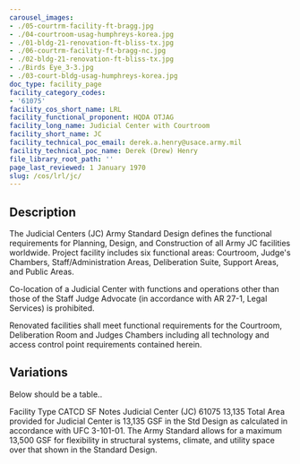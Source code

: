 ```yaml
---
carousel_images:
- ./05-courtrm-facility-ft-bragg.jpg
- ./04-courtroom-usag-humphreys-korea.jpg
- ./01-bldg-21-renovation-ft-bliss-tx.jpg
- ./06-courtrm-facility-ft-bragg-nc.jpg
- ./02-bldg-21-renovation-ft-bliss-tx.jpg
- ./Birds Eye_3-3.jpg
- ./03-court-bldg-usag-humphreys-korea.jpg
doc_type: facility_page
facility_category_codes:
- '61075'
facility_cos_short_name: LRL
facility_functional_proponent: HQDA OTJAG
facility_long_name: Judicial Center with Courtroom
facility_short_name: JC
facility_technical_poc_email: derek.a.henry@usace.army.mil
facility_technical_poc_name: Derek (Drew) Henry
file_library_root_path: ''
page_last_reviewed: 1 January 1970
slug: /cos/lrl/jc/
---
```




## Description

The Judicial Centers (JC) Army Standard Design defines the functional requirements for Planning, Design, and Construction of all Army JC facilities worldwide. Project facility includes six functional areas: Courtroom, Judge's Chambers, Staff/Administration Areas, Deliberation Suite, Support Areas, and Public Areas.

Co-location of a Judicial Center with functions and operations other than those of the Staff Judge Advocate (in accordance with AR 27-1, Legal Services) is prohibited.

Renovated facilities shall meet functional requirements for the Courtroom, Deliberation Room and Judges Chambers including all technology and access control point requirements contained herein.

## Variations

Below should be a table..

Facility Type CATCD SF Notes
Judicial Center (JC) 61075 13,135 Total Area provided for Judicial Center is 13,135 GSF in the Std Design as calculated in accordance with UFC 3-101-01. The Army Standard allows for a maximum 13,500 GSF for flexibility in structural systems, climate, and utility space over that shown in the Standard Design.
